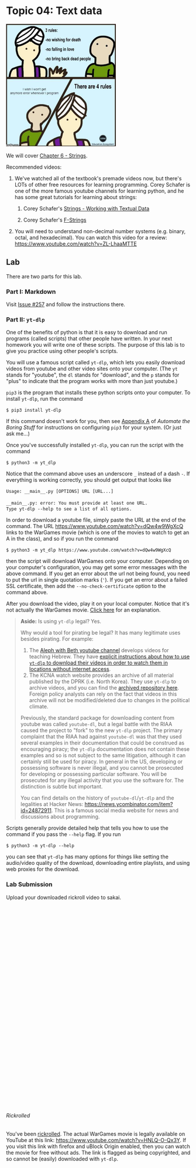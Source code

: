 # Topic 04: Text data

<img src=img/4rules.jpg width=300px>

We will cover [Chapter 6 - Strings](https://automatetheboringstuff.com/2e/chapter6/).

<!--
NOTE:
    Need raw strings for homework doctests!
    Need \n \t \r
-->

Recommended videos:

1. We've watched all of the textbook's premade videos now,
    but there's LOTs of other free resources for learning programming.
    Corey Schafer is one of the more famous youtube channels for learning python,
    and he has some great tutorials for learning about strings:

    1. Corey Schafer's [Strings - Working with Textual Data](https://www.youtube.com/watch?v=k9TUPpGqYTo)

    1. Corey Schafer's [F-Strings](https://www.youtube.com/watch?v=nghuHvKLhJA)

1. You will need to understand non-decimal number systems (e.g. binary, octal, and hexadecimal).  You can watch this video for a review: <https://www.youtube.com/watch?v=ZL-LhaaMTTE>

## Lab

There are two parts for this lab.

### Part I: Markdown

Visit [Issue #257](https://github.com/mikeizbicki/cmc-csci040/issues/257) and follow the instructions there.

### Part II: `yt-dlp`

One of the benefits of python is that it is easy to download and run programs (called scripts) that other people have written.
In your next homework you will write one of these scripts.
The purpose of this lab is to give you practice using other people's scripts.

You will use a famous script called `yt-dlp`,
which lets you easily download videos from youtube and other video sites onto your computer.
(The `yt` stands for "youtube", the `dl` stands for "download", and the `p` stands for "plus" to indicate that the program works with more than just youtube.)

`pip3` is the program that installs these python scripts onto your computer.
To install `yt-dlp`, run the command
```
$ pip3 install yt-dlp
```
If this command doesn't work for you, then see [Appendix A](https://automatetheboringstuff.com/2e/appendixa/) of *Automate the Boring Stuff* for instructions on configuring `pip3` for your system.
(Or just ask me...)

Once you've successfully installed `yt-dlp`,
you can run the script with the command
```
$ python3 -m yt_dlp
```
Notice that the command above uses an underscore `_` instead of a dash `-`.
If everything is working correctly, you should get output that looks like
```
Usage: __main__.py [OPTIONS] URL [URL...]

__main__.py: error: You must provide at least one URL.
Type yt-dlp --help to see a list of all options.
```
In order to download a youtube file, simply paste the URL at the end of the command.
The URL <https://www.youtube.com/watch?v=dQw4w9WgXcQ> links to the WarGames movie (which is one of the movies to watch to get an A in the class),
and so if you run the command
```
$ python3 -m yt_dlp https://www.youtube.com/watch?v=dQw4w9WgXcQ
```
then the script will download WarGames onto your computer.
Depending on your computer's configuration, you may get some error messages with the above command.
If you get an error about the url not being found, you need to put the url in single quotation marks (`'`).
If you get an error about a failed SSL certificate, then add the `--no-check-certificate` option to the command above.

After you download the video, play it on your local computer.
Notice that it's not actually the WarGames movie.
[Click here](#rickrolled) for an explanation.

> **Aside:**
> Is using `yt-dlp` legal?
> Yes.
>
> Why would a tool for pirating be legal?
> It has many legitimate uses besides pirating.
> For example:
> 1. The [Aleph with Beth youtube channel]() develops videos for teaching Hebrew.
>   They have [explicit instructions about how to use `yt-dlp` to download their videos in order to watch them in locations without internet access](https://freehebrew.online/offline/).
> 1. The KCNA watch website provides an archive of all material published by the DPRK (i.e. North Korea).
>   They use `yt-dlp` to archive videos,
>   and you can find the [archived repository here](https://kcnawatch.org/kctv-archive/).
>   Foreign policy analysts can rely on the fact that videos in this archive will not be modified/deleted due to changes in the political climate.
>
> Previously, the standard package for downloading content from youtube was called `youtube-dl`,
> but a legal battle with the RIAA caused the project to "fork" to the new `yt-dlp` project.
> The primary complaint that the RIAA had against `youtube-dl` was that they used several examples in their documentation that could be construed as encouraging piracy;
> the `yt-dlp` documentation does not contain these examples and so is not subject to the same litigation,
> although it can certainly still be used for piracy.
> In general in the US, developing or possessing software is never illegal,
> and you cannot be prosecuted for developing or possessing particular software.
> You will be prosecuted for any illegal activity that you use the software for.
> The distinction is subtle but important.
>
> You can find details on the history of `youtube-dl`/`yt-dlp` and the legalities at Hacker News: <https://news.ycombinator.com/item?id=24872911>.
> This is a famous social media website for news and discussions about programming.

Scripts generally provide detailed help that tells you how to use the command if you pass the `--help` flag.
If you run
```
$ python3 -m yt-dlp --help
```
you can see that `yt-dlp` has many options for things like setting the audio/video quality of the download, downloading entire playlists, and using web proxies for the download.

### Lab Submission

Upload your downloaded rickroll video to sakai.

<br/>
<br/>
<br/>
<br/>
<br/>
<br/>
<br/>
<br/>
<br/>
<br/>
<br/>
<br/>
<br/>
<br/>
<br/>
<br/>
<br/>
<br/>
<br/>
<br/>
<br/>
<br/>
<br/>
<br/>
<br/>
<br/>
<br/>
<br/>
<br/>
<br/>
<br/>
<br/>

###### Rickrolled

You've been [rickrolled](https://en.wikipedia.org/wiki/Rickrolling).
The actual WarGames movie is legally available on YouTube at this link: <https://www.youtube.com/watch?v=HNLQ-O-Qx3Y>.
If you visit this link with firefox and uBlock Origin enabled,
then you can watch the movie for free without ads.
The link is flagged as being copyrighted,
and so cannot be (easily) downloaded with `yt-dlp`.
